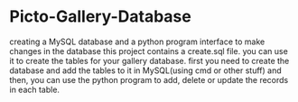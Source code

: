 # Picto-Gallery-Database
creating a MySQL database and a python program interface to make changes in the database
this project contains a create.sql file. you can use it to create the tables for your gallery database.
first you need to create the database and add the tables to it in MySQL(using cmd or other stuff) and then,
you can use the python program to add, delete or update the records in each table.
